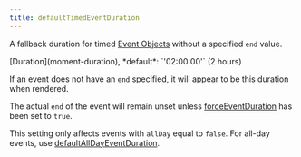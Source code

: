 ```yaml
---
title: defaultTimedEventDuration
---
```


A fallback duration for timed [Event Objects](event-object) without a specified `end` value.

<div class='spec' markdown='1'>
[Duration](moment-duration), *default*: `'02:00:00'` (2 hours)
</div>

If an event does not have an `end` specified, it will appear to be this duration when rendered.

The actual `end` of the event will remain unset unless [forceEventDuration](forceEventDuration) has been set to `true`.

This setting only affects events with `allDay` equal to `false`. For all-day events, use [defaultAllDayEventDuration](defaultAllDayEventDuration).
